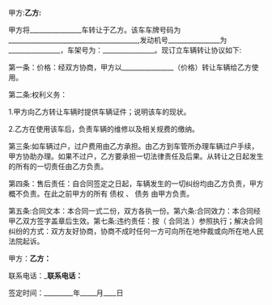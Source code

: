 
 






甲方:________________乙方:________________





甲方将________________车转让于乙方。该车车牌号码为________________________________________,发动机号________________为________________，车架号为：________________。现订立车辆转让协议如下:




第一条：价格：经双方协商，甲方以________________（价格）转让车辆给乙方使用。




第二条:权利义务：




1.甲方向乙方转让车辆时提供车辆证件；说明该车的现状。




2.乙方在使用该车后，负责车辆的维修以及相关规费的缴纳。




第三条:如车辆过户，过户费用由乙方承担。由乙方到车管所办理车辆过户手续，甲方协助办理。如果不过户，乙方要承担一切法律责任及后果。从转让之日起发生的所有的一切责任由乙方负责。




第四条：售后责任：自合同签定之日起，车辆发生的一切纠纷均由乙方负责，甲方概不负责。在此之前甲方的所有
债权
、
债务
由甲方负责。




第五条:合同文本：本合同一式二份，双方各执一份。第六条:合同效力：本合同经甲乙双方签字盖章后生效。第七条:违约责任：按（
合同法
）参照执行；解决合同纠纷的方式：双方友好协商，协商不成时任何一方可向所在地仲裁或向所在地人民法院起诉。




甲方：________________乙方：________________




联系电话：_____________联系电话：____________




签定时间：_________年_____月____日

 


 

 
 
 
 
 
  


  
 

  


  


  
 
 
 
 

